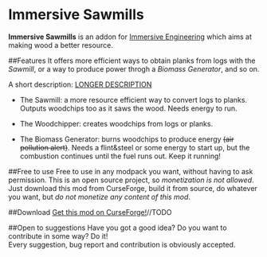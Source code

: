 # Immersive Sawmills
**Immersive Sawmills** is an addon for
[Immersive Engineering](https://github.com/BluSunrize/ImmersiveEngineering)
which aims at making wood a better resource.

##Features
It offers more efficient ways to obtain planks from logs with the *Sawmill*, or a
way to produce power throgh a *Biomass Generator*, and so on.

A short description: [LONGER DESCRIPTION](./MACHINES.md)

* The Sawmill: a more resource efficient way to convert logs to planks. Outputs
woodchips too as it saws the wood. Needs energy to run.

* The Woodchipper: creates woodchips from logs or planks.

* The Biomass Generator: burns woodchips to produce energy ~~(air pollution alert)~~.
Needs a flint&steel or some energy to start up, but the combustion continues until
the fuel runs out. Keep it running!

##Free to use
Free to use in any modpack you want, without having to ask permission.
This is an open source project, so *monetization is not allowed*. Just download
this mod from CurseForge, build it from source, do whatever you want, but
*do not monetize any content of this mod*.

##Download
[Get this mod on CurseForge!]()//TODO

##Open to suggestions
Have you got a good idea? Do you want to contribute in some way? Do it!  
Every suggestion, bug report and contribution is obviously accepted.
